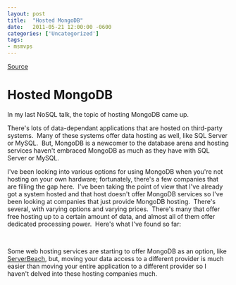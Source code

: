 ```yaml
---
layout: post
title:  "Hosted MongoDB"
date:   2011-05-21 12:00:00 -0600
categories: ['Uncategorized']
tags:
- msmvps
---
```

[Source](http://blogs.msmvps.com/peterritchie/2011/05/22/hosted-mongodb/ "Permalink to Hosted MongoDB")

# Hosted MongoDB

In my last NoSQL talk, the topic of hosting MongoDB came up.

There's lots of data-dependant applications that are hosted on third-party systems.  Many of these systems offer data hosting as well, like SQL Server or MySQL.  But, MongoDB is a newcomer to the database arena and hosting services haven't embraced MongoDB as much as they have with SQL Server or MySQL.

I've been looking into various options for using MongoDB when you're not hosting on your own hardware; fortunately, there's a few companies that are filling the gap here.  I've been taking the point of view that I've already got a system hosted and that host doesn't offer MongoDB services so I've been looking at companies that just provide MongoDB hosting.  There's several, with varying options and varying prices.  There's many that offer free hosting up to a certain amount of data, and almost all of them offer dedicated processing power.  Here's what I've found so far:

 

Some web hosting services are starting to offer MongoDB as an option, like [ServerBeach][1], but, moving your data access to a different provider is much easier than moving your entire application to a different provider so I haven't delved into these hosting companies much.

[1]: http://www.serverbeach.com/services/software.php#database

